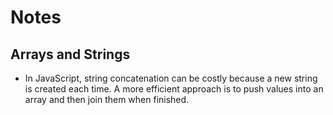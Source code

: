 # Notes

## Arrays and Strings

- In JavaScript, string concatenation can be costly because a new string is created each time. A more efficient approach
  is to push values into an array and then join them when finished.
